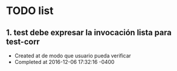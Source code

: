 # TODO list
## 1. test debe expresar la invocación lista para test-corr
- Created at    de modo que usuario pueda verificar
- Completed at 2016-12-06 17:32:16 -0400

